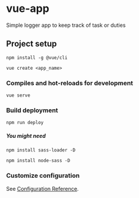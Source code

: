# vue-app

Simple logger app to keep track of task or duties

## Project setup
```
npm install -g @vue/cli
```
```
vue create <app_name>
```

### Compiles and hot-reloads for development
```
vue serve
```

### Build deployment
```
npm run deploy
```

##### You might need
```
npm install sass-loader -D
```
```
npm install node-sass -D
```

### Customize configuration
See [Configuration Reference](https://cli.vuejs.org/config/).
